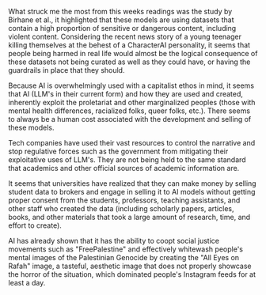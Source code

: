 What struck me the most from this weeks readings was the study by Birhane et al., it highlighted  that these models are using datasets that contain a high proportion of sensitive or dangerous content, including violent content. Considering the recent news story of a young teenager killing themselves at the behest of a CharacterAI personality, it seems that people being harmed in real life would almost be the logical consequence of these datasets not being curated as well as they could have, or having the guardrails in place that they should.

Because AI is overwhelmingly used with a capitalist ethos in mind, it seems that AI (LLM's in their current form) and how they are used and created, inherently exploit the proletariat and other marginalized peoples (those with mental health differences, racialized folks, queer folks, etc.). There seems to always be a human cost associated with the development and selling of these models.

Tech companies have used their vast resources to control the narrative and stop regulative forces such as the government from mitigating their exploitative uses of LLM's.  They are not being held to the same standard that academics and other official sources of academic information are.

It seems that universities have realized that they can make money by selling student data to brokers and engage in selling it to AI models without getting proper consent from the students, professors,  teaching assistants, and other staff who created the data (including scholarly papers, articles, books, and other materials that took a large amount of research, time, and effort to create).

AI has already shown that it has the ability to coopt social justice movements such as "FreePalestine" and effectively whitewash people's mental images of the Palestinian Genocide by creating the "All Eyes on Rafah" image, a tasteful, aesthetic image that does not properly showcase the horror of the situation, which dominated people's Instagram feeds for at least a day.





